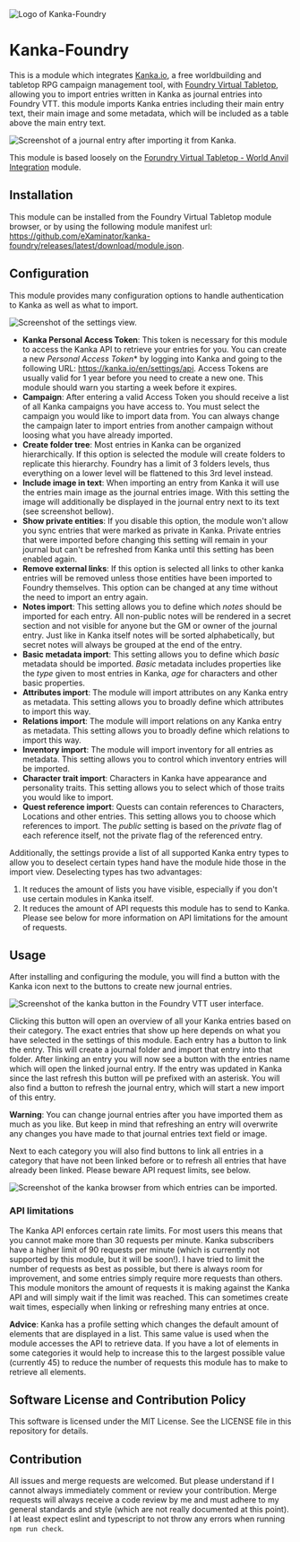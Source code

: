 <img src="./docs/assets/kanka-foundry-logo.png" alt="Logo of Kanka-Foundry" />

# Kanka-Foundry
This is a module which integrates [Kanka.io](https://kanka.io), a free worldbuilding and tabletop RPG campaign
management tool, with [Foundry Virtual Tabletop](http://foundryvtt.com), allowing you to import entries written
in Kanka as journal entries into Foundry VTT. this module imports Kanka entries including their main entry text,
their main image and some metadata, which will be included as a table above the main entry text.

<img src="./docs/assets/location.png" alt="Screenshot of a journal entry after importing it from Kanka." />

This module is based loosely on the
[Forundry Virtual Tabletop - World Anvil Integration](https://gitlab.com/foundrynet/world-anvil) module.

## Installation
This module can be installed from the Foundry Virtual Tabletop module browser, or by using the following module
manifest url: https://github.com/eXaminator/kanka-foundry/releases/latest/download/module.json.

## Configuration
This module provides many configuration options to handle authentication to Kanka as well as what to import.

<img src="./docs/assets/settings.png" alt="Screenshot of the settings view." />

- **Kanka Personal Access Token**: This token is necessary for this module to access the Kanka API to retrieve your
entries for you. You can create a new *Personal Access Token** by logging into Kanka and going to the following URL:
https://kanka.io/en/settings/api. Access Tokens are usually valid for 1 year before you need to create a new one.
This module should warn you starting a week before it expires.
- **Campaign**: After entering a valid Access Token you should receive a list of all Kanka campaigns you have access
to. You must select the campaign you would like to import data from. You can always change the campaign later to import
entries from another campaign without loosing what you have already imported.
- **Create folder tree**: Most entries in Kanka can be organized hierarchically. If this option is selected the module
will create folders to replicate this hierarchy. Foundry has a limit of 3 folders levels, thus everything on a lower
level will be flattened to this 3rd level instead.
- **Include image in text**: When importing an entry from Kanka it will use the entries main image as the journal
entries image. With this setting the image will additionally be displayed in the journal entry next to its text
(see screenshot bellow).
- **Show private entities**: If you disable this option, the module won't allow you sync entries that were marked as
private in Kanka. Private entries that were imported before changing this setting will remain in your journal but can't
be refreshed from Kanka until this setting has been enabled again.
- **Remove external links**: If this option is selected all links to other kanka entries will be removed unless those
entities have been imported to Foundry themselves. This option can be changed at any time without the need to import
an entry again.
- **Notes import**: This setting allows you to define which *notes* should be imported for each entry. All non-public
notes will be rendered in a secret section and not visible for anyone but the GM or owner of the journal entry. Just
like in Kanka itself notes will be sorted alphabetically, but secret notes will always be grouped at the end of the
entry.
- **Basic metadata import**: This setting allows you to define which *basic* metadata should be imported. *Basic*
metadata includes properties like the *type* given to most entries in Kanka, *age* for characters and other basic
properties.
- **Attributes import**: The module will import attributes on any Kanka entry as metadata. This setting allows you to
broadly define which attributes to import this way.
- **Relations import**: The module will import relations on any Kanka entry as metadata. This setting allows you to
  broadly define which relations to import this way.
- **Inventory import**: The module will import inventory for all entries as metadata. This setting allows you to control
which inventory entries will be imported.
- **Character trait import**: Characters in Kanka have appearance and personality traits. This setting allows you to
select which of those traits you would like to import.
- **Quest reference import**: Quests can contain references to Characters, Locations and other entries. This setting
allows you to choose which references to import. The *public* setting is based on the *private* flag of each
reference itself, not the private flag of the referenced entry.

Additionally, the settings provide a list of all supported Kanka entry types to allow you to deselect certain types
hand have the module hide those in the import view. Deselecting types has two advantages:
1. It reduces the amount of lists you have visible, especially if you don't use certain modules in Kanka itself.
2. It reduces the amount of API requests this module has to send to Kanka. Please see below for more information on
API limitations for the amount of requests.

## Usage
After installing and configuring the module, you will find a button with the Kanka icon next to the buttons to create
new journal entries.

<img src="./docs/assets/kanka-button.png" alt="Screenshot of the kanka button in the Foundry VTT user interface." />

Clicking this button will open an overview of all your Kanka entries based on their category. The exact entries that
show up here depends on what you have selected in the settings of this module. Each entry has a button to link the
entry. This will create a journal folder and import that entry into that folder. After linking an entry you will now
see a button with the entries name which will open the linked journal entry. If the entry was updated in Kanka since
the last refresh this button will pe prefixed with an asterisk. You will also find a button to refresh the journal
entry, which will start a new import of this entry.

**Warning**: You can change journal entries after you have imported them as much as you like. But keep in mind
that refreshing an entry will overwrite any changes you have made to that journal entries text field or image.

Next to each category you will also find buttons to link all entries in a category that have not been linked before
or to refresh all entries that have already been linked. Please beware API request limits, see below.

<img src="./docs/assets/browser.png" alt="Screenshot of the kanka browser from which entries can be imported." />

### API limitations
The Kanka API enforces certain rate limits. For most users this means that you cannot make more than 30 requests per
minute. Kanka subscribers have a higher limit of 90 requests per minute (which is currently not supported by this
module, but it will be soon!). I have tried to limit the number of requests as best as possible, but there is always
room for improvement, and some entries simply require more requests than others. This module monitors the amount of
requests it is making against the Kanka API and will simply wait if the limit was reached. This can sometimes create
wait times, especially when linking or refreshing many entries at once.

**Advice**: Kanka has a profile setting which changes the default amount of elements that are displayed in a list. This
same value is used when the module accesses the API to retrieve data. If you have a lot of elements in some categories
it would help to increase this to the largest possible value (currently 45) to reduce the number of requests this
module has to make to retrieve all elements.

## Software License and Contribution Policy
This software is licensed under the MIT License. See the LICENSE file in this repository for details.

## Contribution
All issues and merge requests are welcomed. But please understand if I cannot always immediately comment or review
your contribution. Merge requests will always receive a code review by me and must adhere to my general standards and
style (which are not really documented at this point). I at least expect eslint and typescript to not throw any errors
when running `npm run check`.
